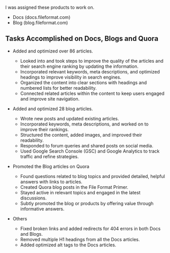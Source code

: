 
I was assigned these products to work on.

- Docs (docs.fileformat.com)
- Blog (blog.fileformat.com)

## Tasks Accomplished on Docs, Blogs and Quora

- Added and optimized over 86 articles.
   - Looked into and took steps to improve the quality of the articles and their search engine ranking by updating the information.
   - Incorporated relevant keywords, meta descriptions, and optimized headings to improve visibility in search engines.
   - Organized the content into clear sections with headings and numbered lists for better readability.
   - Connected related articles within the content to keep users engaged and improve site navigation.
- Added and optimized 28 blog articles.
  - Wrote new posts and updated existing articles.
  - Incorporated keywords, meta descriptions, and worked on to improve their rankings.
  - Structured the content, added images, and improved their readability.
  - Responded to forum queries and shared posts on social media.
  - Used Google Search Console (GSC) and Google Analytics to track traffic and refine strategies.

- Promoted the Blog articles on Quora
   - Found questions related to blog topics and provided detailed, helpful answers with links to articles.
   - Created Quora blog posts in the File Format Primer.
   - Stayed active in relevant topics and engaged in the latest discussions.
   - Subtly promoted the blog or products by offering value through informative answers.
- Others
   - Fixed broken links and added redirects for 404 errors in both Docs and Blogs.
   - Removed multiple H1 headings from all the Docs articles.
   - Added optimized alt tags to the Docs articles.
